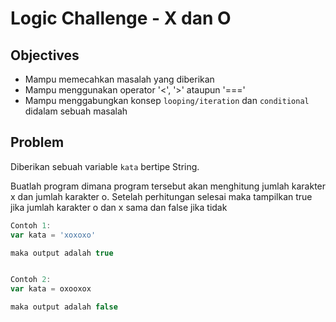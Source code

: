# Logic Challenge - X dan O

## Objectives
- Mampu memecahkan masalah yang diberikan
- Mampu menggunakan operator '<', '>' ataupun '==='
- Mampu menggabungkan konsep `looping/iteration` dan `conditional` didalam sebuah masalah

## Problem
Diberikan sebuah variable `kata` bertipe String.

Buatlah program dimana program tersebut akan menghitung jumlah karakter x dan jumlah karakter o. Setelah perhitungan selesai maka tampilkan true jika jumlah karakter o dan x sama dan false jika tidak


```JavaScript
Contoh 1:
var kata = 'xoxoxo'

maka output adalah true


Contoh 2:
var kata = oxooxox

maka output adalah false
```
